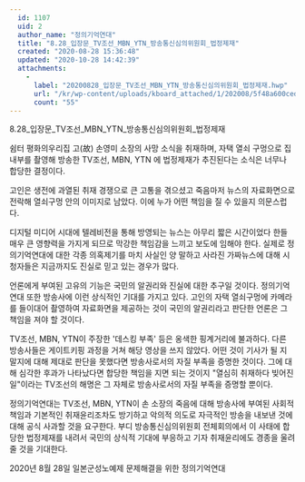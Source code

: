 ```yaml
---
  id: 1107
  uid: 2
  author_name: "정의기억연대"
  title: "8.28_입장문_TV조선_MBN_YTN_방송통신심의위원회_법정제재"
  created: "2020-08-28 15:36:48"
  updated: "2020-10-28 14:42:39"
  attachments: 
    - 
      label: "20200828_입장문_TV조선_MBN_YTN_방송통신심의위원회_법정제재.hwp"
      url: "/kr/wp-content/uploads/kboard_attached/1/202008/5f48a600ced146196411.hwp"
      count: "55"
---
```

8.28_입장문_TV조선_MBN_YTN_방송통신심의위원회_법정제재

쉼터 평화의우리집 고(故) 손영미 소장의 사망 소식을 취재하며, 자택 열쇠 구멍으로 집 내부를 촬영해 방송한 TV조선, MBN, YTN 에 법정제재가 추진된다는 소식은 너무나 합당한 결정이다. 

고인은 생전에 과열된 취재 경쟁으로 큰 고통을 겪으셨고 죽음마저 뉴스의 자료화면으로 전락해 열쇠구멍 안의 이미지로 남았다. 이에 누가 어떤 책임을 질 수 있을지 의문스럽다. 

디지털 미디어 시대에 텔레비전을 통해 방영되는 뉴스는 아무리 짧은 시간이었다 한들 매우 큰 영향력을 가지게 되므로 막강한 책임감을 느끼고 보도에 임해야 한다. 실제로 정의기억연대에 대한 각종 의혹제기를 마치 사실인 양 말하고 사라진 가짜뉴스에 대해 시청자들은 지금까지도 진실로 믿고 있는 경우가 많다. 

언론에게 부여된 고유의 기능은 국민의 알권리와 진실에 대한 추구일 것이다. 정의기억연대 또한 방송사에 이런 상식적인 기대를 가지고 있다. 고인의 자택 열쇠구멍에 카메라를 들이대어 촬영하여 자료화면을 제공하는 것이 국민의 알권리라고 판단한 언론은 그 책임을 져야 할 것이다. 

TV조선, MBN, YTN이 주장한 '데스킹 부족' 등은 옹색한 핑계거리에 불과하다. 다른 방송사들은 게이트키핑 과정을 거쳐 해당 영상을 쓰지 않았다. 어떤 것이 기사가 될 지 말지에 대해 제대로 판단을 못했다면 방송사로서의 자질 부족을 증명한 것이다. 그에 대해 심각한 후과가 나타났다면 합당한 책임을 지면 되는 것이지 "열심히 취재하다 빚어진 일"이라는 TV조선의 해명은 그 자체로 방송사로서의 자질 부족을 증명할 뿐이다. 

정의기억연대는 TV조선, MBN, YTN이 손 소장의 죽음에 대해 방송사에 부여된 사회적 책임과 기본적인 취재윤리조차도 방기하고 악의적 의도로 자극적인 방송을 내보낸 것에 대해 공식 사과할 것을 요구한다. 부디 방송통신심의위원회 전체회의에서 이 사태에 합당한 법정제재를 내려서 국민의 상식적 기대에 부응하고 기자 취재윤리에도 경종을 울려줄 것을 기대한다.

2020년 8월 28일
일본군성노예제 문제해결을 위한 정의기억연대
